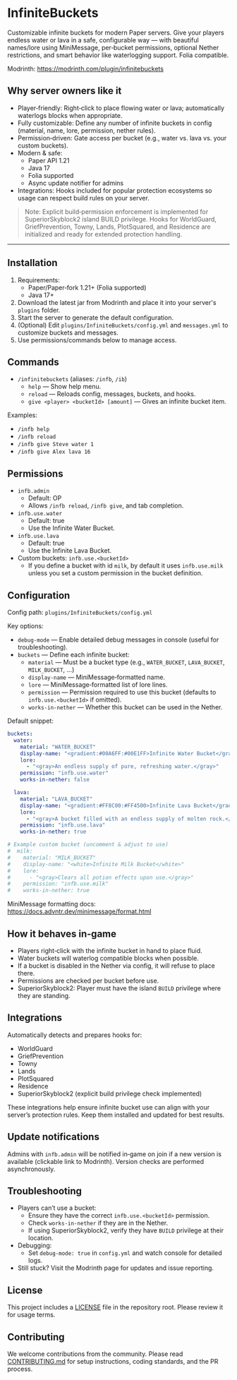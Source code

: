 # InfiniteBuckets

Customizable infinite buckets for modern Paper servers. Give your players endless water or lava in a safe, configurable way — with beautiful names/lore using MiniMessage, per‑bucket permissions, optional Nether restrictions, and smart behavior like waterlogging support. Folia compatible.

Modrinth: https://modrinth.com/plugin/infinitebuckets

## Why server owners like it
- Player‑friendly: Right‑click to place flowing water or lava; automatically waterlogs blocks when appropriate.
- Fully customizable: Define any number of infinite buckets in config (material, name, lore, permission, nether rules).
- Permission‑driven: Gate access per bucket (e.g., water vs. lava vs. your custom buckets).
- Modern & safe:
  - Paper API 1.21
  - Java 17
  - Folia supported
  - Async update notifier for admins
- Integrations: Hooks included for popular protection ecosystems so usage can respect build rules on your server.

> Note: Explicit build‑permission enforcement is implemented for SuperiorSkyblock2 island BUILD privilege. Hooks for WorldGuard, GriefPrevention, Towny, Lands, PlotSquared, and Residence are initialized and ready for extended protection handling.

---

## Installation
1. Requirements:
   - Paper/Paper‑fork 1.21+ (Folia supported)
   - Java 17+
2. Download the latest jar from Modrinth and place it into your server's `plugins` folder.
3. Start the server to generate the default configuration.
4. (Optional) Edit `plugins/InfiniteBuckets/config.yml` and `messages.yml` to customize buckets and messages.
5. Use permissions/commands below to manage access.

## Commands
- `/infinitebuckets` (aliases: `/infb`, `/ib`)
  - `help` — Show help menu.
  - `reload` — Reloads config, messages, buckets, and hooks.
  - `give <player> <bucketId> [amount]` — Gives an infinite bucket item.

Examples:
- `/infb help`
- `/infb reload`
- `/infb give Steve water 1`
- `/infb give Alex lava 16`

## Permissions
- `infb.admin`
  - Default: OP
  - Allows `/infb reload`, `/infb give`, and tab completion.
- `infb.use.water`
  - Default: true
  - Use the Infinite Water Bucket.
- `infb.use.lava`
  - Default: true
  - Use the Infinite Lava Bucket.
- Custom buckets: `infb.use.<bucketId>`
  - If you define a bucket with id `milk`, by default it uses `infb.use.milk` unless you set a custom permission in the bucket definition.

## Configuration
Config path: `plugins/InfiniteBuckets/config.yml`

Key options:
- `debug-mode` — Enable detailed debug messages in console (useful for troubleshooting).
- `buckets` — Define each infinite bucket:
  - `material` — Must be a bucket type (e.g., `WATER_BUCKET`, `LAVA_BUCKET`, `MILK_BUCKET`, ...)
  - `display-name` — MiniMessage‑formatted name.
  - `lore` — MiniMessage‑formatted list of lore lines.
  - `permission` — Permission required to use this bucket (defaults to `infb.use.<bucketId>` if omitted).
  - `works-in-nether` — Whether this bucket can be used in the Nether.

Default snippet:
```yml
buckets:
  water:
    material: "WATER_BUCKET"
    display-name: "<gradient:#00A6FF:#00E1FF>Infinite Water Bucket</gradient>"
    lore:
      - "<gray>An endless supply of pure, refreshing water.</gray>"
    permission: "infb.use.water"
    works-in-nether: false

  lava:
    material: "LAVA_BUCKET"
    display-name: "<gradient:#FF8C00:#FF4500>Infinite Lava Bucket</gradient>"
    lore:
      - "<gray>A bucket filled with an endless supply of molten rock.</gray>"
    permission: "infb.use.lava"
    works-in-nether: true

# Example custom bucket (uncomment & adjust to use)
#  milk:
#    material: "MILK_BUCKET"
#    display-name: "<white>Infinite Milk Bucket</white>"
#    lore:
#      - "<gray>Clears all potion effects upon use.</gray>"
#    permission: "infb.use.milk"
#    works-in-nether: true
```

MiniMessage formatting docs: https://docs.advntr.dev/minimessage/format.html

## How it behaves in‑game
- Players right‑click with the infinite bucket in hand to place fluid.
- Water buckets will waterlog compatible blocks when possible.
- If a bucket is disabled in the Nether via config, it will refuse to place there.
- Permissions are checked per bucket before use.
- SuperiorSkyblock2: Player must have the island `BUILD` privilege where they are standing.

## Integrations
Automatically detects and prepares hooks for:
- WorldGuard
- GriefPrevention
- Towny
- Lands
- PlotSquared
- Residence
- SuperiorSkyblock2 (explicit build privilege check implemented)

These integrations help ensure infinite bucket use can align with your server’s protection rules. Keep them installed and updated for best results.

## Update notifications
Admins with `infb.admin` will be notified in‑game on join if a new version is available (clickable link to Modrinth). Version checks are performed asynchronously.

## Troubleshooting
- Players can’t use a bucket:
  - Ensure they have the correct `infb.use.<bucketId>` permission.
  - Check `works-in-nether` if they are in the Nether.
  - If using SuperiorSkyblock2, verify they have `BUILD` privilege at their location.
- Debugging:
  - Set `debug-mode: true` in `config.yml` and watch console for detailed logs.
- Still stuck? Visit the Modrinth page for updates and issue reporting.

## License
This project includes a [LICENSE](https://github.com/BusyBee-Development/ClearLaggEnhanced/edit/main/LICENSE) file in the repository root. Please review it for usage terms.

## Contributing
We welcome contributions from the community. Please read [CONTRIBUTING.md](CONTRIBUTING.md) for setup instructions, coding standards, and the PR process.
